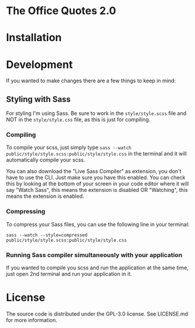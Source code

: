 # The Office Quotes 2.0

# Installation

# Development

If you wanted to make changes there are a few things to keep in mind: 

## Styling with Sass

For styling I'm using Sass. Be sure to work in the `style/style.scss` file and NOT in the `style/style.css` file, as this is just for compiling. 

### Compiling

To compile your scss, just simply type `sass --watch public/style/style.scss:public/style/style.css` in the terminal and it will automatically compile your scss.

You can also download the "Live Sass Compiler" as extension, you don't have to use the CLI. Just make sure you have this enabled. You can check this by looking at the bottom of your screen in your code editor where it will say "Watch Sass", this means the extension is disabled OR "Watching", this means the extension is enabled. 

### Compressing

To compress your Sass files, you can use the following line in your terminal: 

`sass --watch --style=compressed public/style/style.scss:public/style/style.css`

### Running Sass compiler simultaneously with your application

If you wanted to compile you scss and run the application at the same time, just open 2nd terminal and run your application in it. 

# License

The source code is distributed under the GPL-3.0 license. See LICENSE.md for more information.
